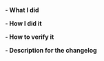 <!--
Please make sure you've read and understood our contributing guidelines;
https://github.com/ZupIT/beagle-web-angular/blob/main/CONTRIBUTING.md

Please provide the following information:
-->

**- What I did**

**- How I did it**

**- How to verify it**

**- Description for the changelog**
<!--
Write a short (one line) summary that describes the changes in this
pull request for inclusion in the changelog:
-->

